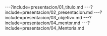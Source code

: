 ---?include=presentacion/01_titulo.md
---?include=presentacion/02_presentacion.md
---?include=presentacion/03_objetivo.md
---?include=presentacion/04_mentor.md
---?include=presentacion/04_Mentoria.md


